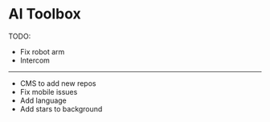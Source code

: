 # AI Toolbox

TODO:

- Fix robot arm
- Intercom

---
- CMS to add new repos
- Fix mobile issues
- Add language
- Add stars to background
